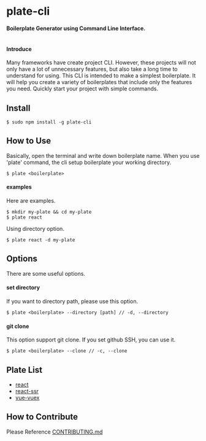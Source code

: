 # plate-cli
**Boilerplate Generator using Command Line Interface.** <br><br>

#### Introduce
Many frameworks have create project CLI. However, these projects will not only have a lot of unnecessary features, but also take a long time to understand for using.
This CLI is intended to make a simplest boilerplate. It will help you create a variety of boilerplates that include only the features you need.
Quickly start your project with simple commands.

## Install
```
$ sudo npm install -g plate-cli
```

## How to Use
Basically, open the terminal and write down boilerplate name. When you use 'plate' command, the cli setup boilerplate your working directory.
```
$ plate <boilerplate>
```

#### examples
Here are examples.
```
$ mkdir my-plate && cd my-plate
$ plate react
```
Using directory option.
```
$ plate react -d my-plate
```

## Options
There are some useful options.

#### set directory
If you want to directory path, please use this option.
```
$ plate <boilerplate> --directory [path] // -d, --directory
```

#### git clone
This option support git clone. If you set github SSH, you can use it.
```
$ plate <boilerplate> --clone // -c, --clone
```

## Plate List
- [react](https://github.com/haegul/react-boilerplate)
- [react-ssr](https://github.com/haegul/react-ssr-boilerplate)
- [vue-vuex](https://github.com/haegul/vue-vuex-boilerplate)

## How to Contribute
Please Reference [CONTRIBUTING.md](https://github.com/haegul/plate-cli/blob/master/CONTRIBUTING.md)
